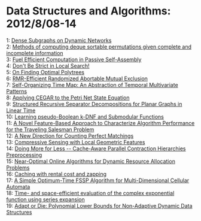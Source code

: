 # Data Structures and Algorithms: 2012/8/08-14  
1: [Dense Subgraphs on Dynamic Networks](https://doi.org/10.48550/arXiv.1208.1454)  
2: [Methods of computing deque sortable permutations given complete and  incomplete information](https://doi.org/10.48550/arXiv.1208.1532)  
3: [Fuel Efficient Computation in Passive Self-Assembly](https://doi.org/10.48550/arXiv.1208.1565)  
4: [Don't Be Strict in Local Search!](https://doi.org/10.48550/arXiv.1208.1688)  
5: [On Finding Optimal Polytrees](https://doi.org/10.48550/arXiv.1208.1692)  
6: [RMR-Efficient Randomized Abortable Mutual Exclusion](https://doi.org/10.48550/arXiv.1208.1723)  
7: [Self-Organizing Time Map: An Abstraction of Temporal Multivariate  Patterns](https://doi.org/10.48550/arXiv.1208.1819)  
8: [Applying CEGAR to the Petri Net State Equation](https://doi.org/10.48550/arXiv.1208.2159)  
9: [Structured Recursive Separator Decompositions for Planar Graphs in  Linear Time](https://doi.org/10.48550/arXiv.1208.2223)  
10: [Learning pseudo-Boolean k-DNF and Submodular Functions](https://doi.org/10.48550/arXiv.1208.2294)  
11: [A Novel Feature-Based Approach to Characterize Algorithm Performance for  the Traveling Salesman Problem](https://doi.org/10.48550/arXiv.1208.2318)  
12: [A New Direction for Counting Perfect Matchings](https://doi.org/10.48550/arXiv.1208.2329)  
13: [Compressive Sensing with Local Geometric Features](https://doi.org/10.48550/arXiv.1208.2447)  
14: [Doing More for Less -- Cache-Aware Parallel Contraction Hierarchies  Preprocessing](https://doi.org/10.48550/arXiv.1208.2543)  
15: [Near-Optimal Online Algorithms for Dynamic Resource Allocation Problems](https://doi.org/10.48550/arXiv.1208.2596)  
16: [Caching with rental cost and zapping](https://doi.org/10.48550/arXiv.1208.2724)  
17: [A Simple Optimum-Time FSSP Algorithm for Multi-Dimensional Cellular  Automata](https://doi.org/10.48550/arXiv.1208.2761)  
18: [Time- and space-efficient evaluation of the complex exponential function  using series expansion](https://doi.org/10.48550/arXiv.1208.2832)  
19: [Adapt or Die: Polynomial Lower Bounds for Non-Adaptive Dynamic Data  Structures](https://doi.org/10.48550/arXiv.1208.2846)  